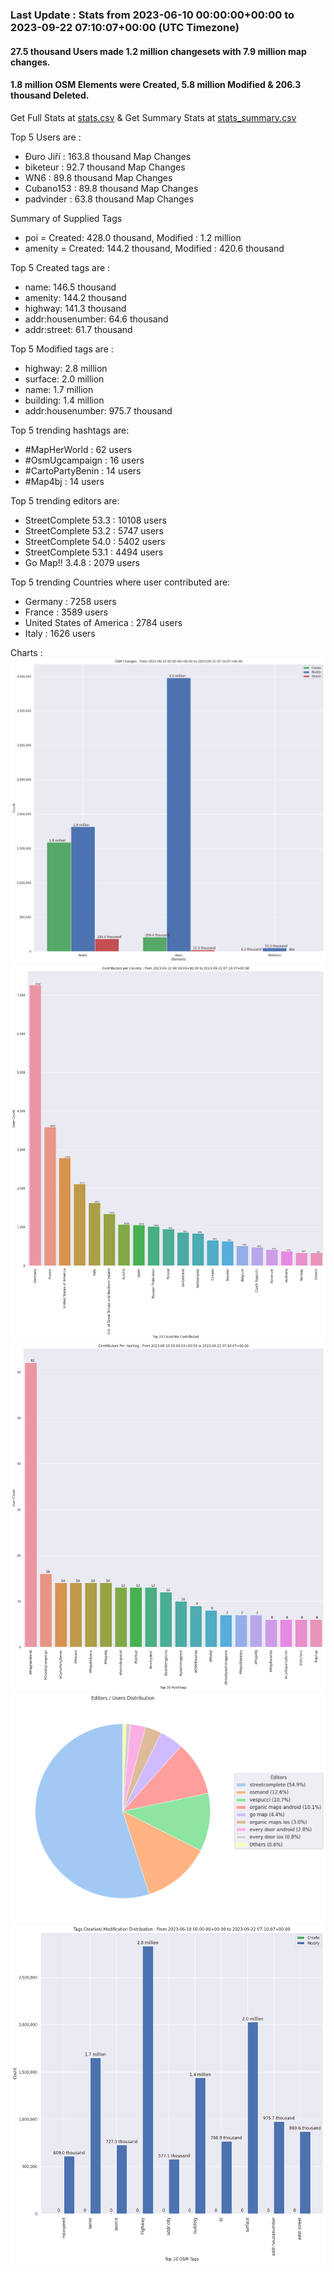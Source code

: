 ### Last Update : Stats from 2023-06-10 00:00:00+00:00 to 2023-09-22 07:10:07+00:00 (UTC Timezone)

#### 27.5 thousand Users made 1.2 million changesets with 7.9 million map changes.
#### 1.8 million OSM Elements were Created, 5.8 million Modified & 206.3 thousand Deleted.
Get Full Stats at [stats.csv](/stats/fieldmappers/Daily/stats.csv)
 & Get Summary Stats at [stats_summary.csv](/stats/fieldmappers/Daily/stats_summary.csv)

Top 5 Users are : 
- Đuro Jiří : 163.8 thousand Map Changes
- biketeur : 92.7 thousand Map Changes
- WN6 : 89.8 thousand Map Changes
- Cubano153 : 89.8 thousand Map Changes
- padvinder : 63.8 thousand Map Changes

Summary of Supplied Tags
- poi = Created: 428.0 thousand, Modified : 1.2 million
- amenity = Created: 144.2 thousand, Modified : 420.6 thousand


Top 5 Created tags are :
- name: 146.5 thousand
- amenity: 144.2 thousand
- highway: 141.3 thousand
- addr:housenumber: 64.6 thousand
- addr:street: 61.7 thousand


Top 5 Modified tags are :
- highway: 2.8 million
- surface: 2.0 million
- name: 1.7 million
- building: 1.4 million
- addr:housenumber: 975.7 thousand


Top 5 trending hashtags are:
- #MapHerWorld : 62 users
- #OsmUgcampaign : 16 users
- #CartoPartyBenin : 14 users
- #Map4bj : 14 users


Top 5 trending editors are:
- StreetComplete 53.3 : 10108 users
- StreetComplete 53.2 : 5747 users
- StreetComplete 54.0 : 5402 users
- StreetComplete 53.1 : 4494 users
- Go Map!! 3.4.8 : 2079 users


Top 5 trending Countries where user contributed are:
- Germany : 7258 users
- France : 3589 users
- United States of America : 2784 users
- Italy : 1626 users


 Charts : 
![Alt text](./stats_osm_changes.png) 
![Alt text](./stats_users_per_country.png) 
![Alt text](./stats_users_per_hashtag.png) 
![Alt text](./stats_editors_pie_chart.png) 
![Alt text](./stats_tags.png) 
